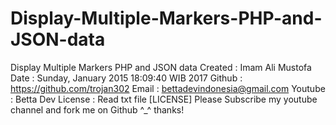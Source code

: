 # Display-Multiple-Markers-PHP-and-JSON-data
Display Multiple Markers PHP and JSON data  Created     : Imam Ali Mustofa Date        : Sunday, January 2015 18:09:40 WIB 2017 Github      : https://github.com/trojan302 Email       : bettadevindonesia@gmail.com Youtube     : Betta Dev License     : Read txt file [LICENSE]  Please Subscribe my youtube channel and fork me on Github ^_^ thanks!
